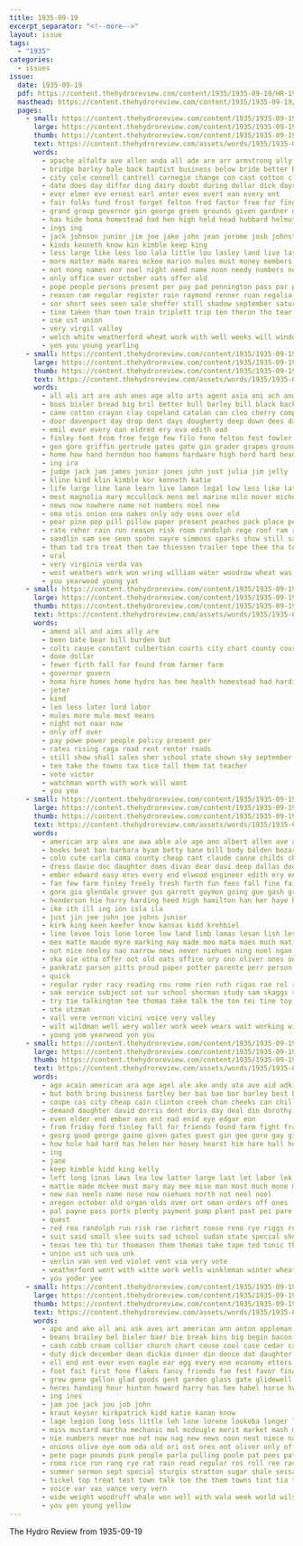 ```yaml
---
title: 1935-09-19
excerpt_separator: "<!--more-->"
layout: issue
tags:
  - "1935"
categories:
  - issues
issue:
  date: 1935-09-19
  pdf: https://content.thehydroreview.com/content/1935/1935-09-19/HR-1935-09-19.pdf
  masthead: https://content.thehydroreview.com/content/1935/1935-09-19/masthead/HR-1935-09-19.jpg
  pages:
    - small: https://content.thehydroreview.com/content/1935/1935-09-19/small/HR-1935-09-19-01.jpg
      large: https://content.thehydroreview.com/content/1935/1935-09-19/large/HR-1935-09-19-01.jpg
      thumb: https://content.thehydroreview.com/content/1935/1935-09-19/thumbnails/HR-1935-09-19-01.jpg
      text: https://content.thehydroreview.com/assets/words/1935/1935-09-19/HR-1935-09-19-01.txt
      words:
        - apache alfalfa ave allen anda all ade are arr armstrong ally alsup and age
        - bridge barley bale back baptist business below bride better bill body burgman but board bar boys begin books blessing bogen band buy bonus book bull bert bills brings billie binger been brought bring ben boucher blanks beat bible best bridegroom balle
        - city cole connell cantrell carnegie change con cast cotton clarence champion clover cane claire can colts case cost coit cockerel cake chant course corn care cover close cutting cor church cates colt cases cedar cash cot class county card chester come cattle
        - date does day differ ding dairy doubt during dollar dick days dec david daughters dance done draft
        - ever elmer eve ernest earl enter even evert ean every ent
        - fair folks fund frost forget felton fred factor free for fing first frame from forward friday floor fought former far full fruits fresh fourt few
        - grand group governor gin george green grounds given gardner grown going grain general
        - has hide homa homestead had hen high held head hubbard helmuth herndon hydro holding hinton hatfield her harmony how heidebrecht henry home helfer him herd harvey hopewell hardware han horse hold
        - ings ing
        - jack johnson junior jim joe jake john jean jerome josh johnston joan jed
        - kinds kenneth know kin kimble keep king
        - less large like lees loo lala little lou lasley land live last let lights lodge lucille lamb list left loud late later leonard
        - more matter made mares mckee marion mules must money members masoner milton morning monroe moment mansell mule miller march market music may mere most mare miss mer man monts mak mason merchant men mature
        - not nong names nor noel night need name noon needy numbers new necessary now
        - only office over october oats offer old
        - pope people persons present per pay pad pennington pass par perle paper payment pankratz place price public pounds pound page points person pare pool park president poor part painting past pebley pitzer pro
        - reason ram regular register rain raymond renner roan regalia record running regis rey rine roy roof ranks
        - sor short sees seen sale sheffer still shadow september saturday special send shove show see stolen stuff senior sutton seats sow score sin shelby states scheffer sid shirley state sons second sylvester seven said selling speech sweet sell stage surplus store small such south six sunday set street standing straight she stallion soon share stops school
        - tine taken than town train triplett trip ten theron tho tear talk the turn till toward tor then temple team tax them tell ton thalia treas
        - use ust union
        - very virgil valley
        - welch white weatherford wheat work with well weeks will window web worth west waller week woodrow waits ware walk windows watch wedding wagoner want willingham was washita wate weekly willer willert winners win won write
        - yen you young yearling
    - small: https://content.thehydroreview.com/content/1935/1935-09-19/small/HR-1935-09-19-02.jpg
      large: https://content.thehydroreview.com/content/1935/1935-09-19/large/HR-1935-09-19-02.jpg
      thumb: https://content.thehydroreview.com/content/1935/1935-09-19/thumbnails/HR-1935-09-19-02.jpg
      text: https://content.thehydroreview.com/assets/words/1935/1935-09-19/HR-1935-09-19-02.txt
      words:
        - all ali art are ash anes age alto arts agent asia ani ach and
        - boos bixler bread big bril better bull barley bill black back bast beulah best ballew butter bright brilliant band been battle bradley balling ball but balls
        - cane cotton crayon clay copeland catalan can cleo cherry company class corn colts crier call cases chown claude cole clarence comes cake clara crea colt champion cattle come candy crow city close coble corr cham coup
        - door davenport day drop dent days dougherty deep down dees dam daughter deal der dingey
        - emil ever every ean eldred ery eva edith ead
        - finley font from free feige few filo fone felton fest fowler for frie far friday fonda forget florence force fair first front fields
        - gen gore griffin gertrude gates gate gin grader grapes ground grape gion gave gorn grade gare gladys ghee good glad gas
        - home how hand herndon hoo hamons hardware high herd hard heads harry has half hum hull head house had haag hot hill hatfield hydro
        - ing ira
        - judge jack jam james junior jones john just julia jim jelly
        - kline kind klin kimble kor kenneth katie
        - life large line lane learn live lamon legal low less like later lewy lillian lew los lan let little last
        - mest magnolia mary mccullock mens mel marine milo mover michel more moore mulhall maas mare meer melo masoner mire many myrtle may maize mcanally mechan miller merry mules mule much melba
        - news now nowhere name not numbers noel new
        - oma otis onion ona oakes only ody oses over old
        - pear pine pop pill pillow paper present peaches pack place peach past painting peck paul proud pears proven peat plate pickles per pound piece potter paleo pee pleasure president
        - rate reher rain run reason risk room randolph rege roof ram red rom rae rye robert reber rai
        - sandlin sam see seen spohn sayre simmons sparks show still say sands september stock scott straight seo seck shown sch sper size stallion shows station stare school sutton stom shou spor stay set style service state six soy standard she smiling stange sing speed
        - than tad tra treat then tae thiessen trailer tepe thee tha ton tee thick thelma tea the track top tune triplett tear tek thong tom take ten them tees
        - ural
        - very virginia verda vas
        - west weathers work won wring william water woodrow wheat was wal weather wells well word warde white winner wife wing worth williams will
        - you yearwood young yat
    - small: https://content.thehydroreview.com/content/1935/1935-09-19/small/HR-1935-09-19-03.jpg
      large: https://content.thehydroreview.com/content/1935/1935-09-19/large/HR-1935-09-19-03.jpg
      thumb: https://content.thehydroreview.com/content/1935/1935-09-19/thumbnails/HR-1935-09-19-03.jpg
      text: https://content.thehydroreview.com/assets/words/1935/1935-09-19/HR-1935-09-19-03.txt
      words:
        - amend all and aims ally are
        - been bate bear bill burden but
        - colts cause constant culbertson courts city chart county court common citizen
        - done dollar
        - fewer firth fall for found from farmer farm
        - governor govern
        - homa hire homes home hydro has hee health homestead had hardie house
        - jeter
        - kind
        - len less later lord labor
        - mules more mule most means
        - night not naar now
        - only off over
        - pay powe power people policy present per
        - rates rising raga road rent renter roads
        - still show shall sales sher school state shown sky september service such schools
        - ten take the towns tax tice tall them tat teacher
        - vote victor
        - watchman worth with work will want
        - you yea
    - small: https://content.thehydroreview.com/content/1935/1935-09-19/small/HR-1935-09-19-04.jpg
      large: https://content.thehydroreview.com/content/1935/1935-09-19/large/HR-1935-09-19-04.jpg
      thumb: https://content.thehydroreview.com/content/1935/1935-09-19/thumbnails/HR-1935-09-19-04.jpg
      text: https://content.thehydroreview.com/assets/words/1935/1935-09-19/HR-1935-09-19-04.txt
      words:
        - american arp alex ane awa able ale age ano albert allen ave alice and armstrong avery ang ariel art aline ago aye abe aly aves aid ams asia alta ates all austell are andy ani auch ary
        - books beat ban barbara byam betty bane bill body balden bozarth both baby beulah bush band burton bertha ber bors ball best but boys bank business baptist bile bin begin bay break brief block bil bowels bro bee ballew back barrett billy bolt been ben bethany book boy better bailey butler brother bine
        - colo cute carla cama county cheap cant claude canne childs christmas church can caddo cream cee class cedar cry child cen conell come conway chas cause count calhoun curly cage chest cope calle colle crawford channel city came charles caw cal cox coup
        - dress davie doc daughter does divas dear davi deep dallas door days day dick das director dooley during dinner down damp davis
        - ember edward easy eres every end elwood engineer edith ery ent edgar ene eiken early eves ernest embers eva ever eve ean english east even ems
        - fan few farm finley freely fresh forth fun fees fall fine fait friendly floyd foot ford fair for folks fos fortune free freshman friends found frank friday first far from
        - gore gia glendale grover gus garrett guymon going gue gash grace gon glad ginter gil given graham grand garber glory gregg george guest
        - henderson hie harry harding heed high hamilton han her haye hughes hay hatfield hai hovey head holy hopping hold hopewell herbert had hard hamil hom hun heart henry human hair hey havel har holding harland hare hon huddleston ham hoe homa hour honor health has home held how hydro hes hope hogan heer house hunt hin
        - ike ith ill ing ion isla ila
        - just jin jee john joe johns junior
        - kirk king keen keefer know kansas kidd krehbiel
        - line levee lois lone loree low land limb lamas lesan lish less lad last little lan lasswell loge lady let look large lane live lala late lorene lake
        - mex matte maude myre marking may made meo mata maes much matilda members miss misa mound miner mar man manner mere mouse mullet mains more mack monday mass min many mal munion maud miller morning mew might mcculley maguire merle mis
        - not nice neeley nao narrow news never niehues ning noel ngan noon north notice nil night new nadine niece name ner nixon
        - oka oie otha offer oot old oats office ory ono oliver ones only
        - pankratz parson pitts proud paper potter parente perr person per peo park phipps pierce present past part perry people pine pos pin paul pean pron pape pack pent pees poage pleasant pee place
        - quick
        - regular ryder racy reading rou rome rien ruth rigas rae rel robinson roth room reason res raymond ray roy ralph rust ryan
        - sak service subject sot sur school sherman study sam skaggs sights spanish store sun staat speet six siden sale special shanks sen sylvest see sor slagell sister stan sunday sack september spivey sells selene san smith senior supper sunda sul show sly springs she speaks spain sar sides said signs seth sang sas sund smarr super shipman standard son ser servies saturday smalley swartzendruber still soon shelton
        - try tie talkington tee thomas take talk the ton tei tine toy thea tho tuey tout tol tall tears them thane tor tint town tier thur thelma than tom tong times tary too tay tow tooma texas tan title
        - ute utzman
        - vall vere vernon vicini voice very valley
        - wilt wildman well wery waller work week wears wait working williams willing webster wonder won was wit with window walter weck wee woodman wear went wat weeks wife wes will wells warde willan west while
        - young yom yearwood yon you
    - small: https://content.thehydroreview.com/content/1935/1935-09-19/small/HR-1935-09-19-05.jpg
      large: https://content.thehydroreview.com/content/1935/1935-09-19/large/HR-1935-09-19-05.jpg
      thumb: https://content.thehydroreview.com/content/1935/1935-09-19/thumbnails/HR-1935-09-19-05.jpg
      text: https://content.thehydroreview.com/assets/words/1935/1935-09-19/HR-1935-09-19-05.txt
      words:
        - ago acain american ara age agel ale ake andy ata ave aid adkins ange ada and anglin ales amend all ator ane alfalfa arkansas are adams app
        - but both bring business bartley ber bas bae bor barley best billy better band beigel ben bridgeport beter barr byam biers bray begin brothers brunt bud
        - coupe cas city cheap cain clinton creek chan cheeks can chilli charles chor cartwright came cost cushing cole caraway con cant crook cong colony cool come coats comment carver carruth cari cheon coffee
        - demand daughter david dorris dent doris day deal din dorothy dolar dey done deer dinner dollar drill danger daughters
        - even elder end ember ean ent ead enid eye edgar eon
        - from friday ford finley fall for friends found farm fight frank first friesen farms fine
        - georg good george gaine given gates guest gin gee gore gay gil getting glidewell gove gilmore gia grader gober going
        - how hole had hard has helen her hosey hearst him hare hall hus hore hand hydro hazel heen holes honor herndon holding huey herbert house
        - ing
        - jane
        - keep kimble kidd king kelly
        - left long linas laws lea low latter large last let labor lek like lahoma look longs lunch
        - mattie made mckee must mary may mee mise man most much mone miller monday matter millet miles max marguerite meer mcalester money mae many miss maude mariani members
        - new nas neels name nose now niehues north not neel noel
        - oregon october old organ olds over ort oman orders off ones
        - pal payne pass ports plenty payment pump plant past pei pare perry pickup pon plate present president picking people pleasant pretty pel
        - quest
        - red rea randolph run risk rae richert roose reno rye riggs rogers roosevelt road
        - suit said small slee suits sad school sudan state special show september sam sister sather set scarce soon sedan salen sale seed shape stamp stange saturday surprise second shih speed sibley standard stockton sine stand such son samples sunday speech stanley sullens self say smith
        - texas tee thi tur thomason them thomas take tape ted tonic then trom tory tas toon tear trailer townsend tailor touch thiessen tate the
        - union ust uch uva unk
        - verlin van ven ved violet vent via very vote
        - weatherford went with witte work wells winkleman winter wheat wale wear way well wily willing will was want wie williams william waldron west week wax western weise wate washington
        - you yoder yee
    - small: https://content.thehydroreview.com/content/1935/1935-09-19/small/HR-1935-09-19-06.jpg
      large: https://content.thehydroreview.com/content/1935/1935-09-19/large/HR-1935-09-19-06.jpg
      thumb: https://content.thehydroreview.com/content/1935/1935-09-19/thumbnails/HR-1935-09-19-06.jpg
      text: https://content.thehydroreview.com/assets/words/1935/1935-09-19/HR-1935-09-19-06.txt
      words:
        - apo and ake all ani ask aves art american ann anton appleman
        - beans brailey bel bixler baer bie break bins big begin bacon boys butter best bickell basket bible boy bea brother bev buy bere bood been bring back blaine biel bulk bot bode brought
        - cash cobb cream collier church chart couse cool case cedar can come call cartwright clinton class cheese course contin chips city cine corn crull cleo coon carruth carton car callon chance county came
        - duty dick december dean dickie dinner din dence dat daughter day domes dey dom dare das deal davie during
        - ell end ent ever even eagle ear egg every ene economy etters eis ean
        - foot fait first fone flakes fancy friends fae fest favor fina far feast faith fetter flower foss felt free fate fail felton fall fair for fine friday farm from fred fort fruit
        - grew gene gallon glad goods gent garden glass gate glidewell grade greeson glen gee
        - heres handing hour hinton howard harry has hee habel horse huey hill henke her hint hil henry hater home how honesty held hoover hydro had high him
        - ing ines
        - jam joe jack jou job john
        - kraut keyser kirkpatrick kidd katie kanan know
        - lage legion long less little leh lone lorene lookeba longer live like liss low lucille let last lin line libel lemon laveta lett lai
        - miss mustard martha mechanic mol mcdougle merit market mash money melon many morning miller mat mace much made music monday meal most mast man moore merle
        - nie numbers never noe not now nag new news noon neat niece name ner
        - onions olive oye oom oda old ori ost ores oot oliver only office
        - pete page pounds pink people parla pulling poole pat pees patch poe pepper pain porter pastor pree pound peaches pork paper per port plan piette
        - roma rice run rang rye rat rain read regular ros roll ree race red rock reel rae roy ragin ripley rall rally route
        - summer sermon sept special sturgis stratton sugar shale sessa store ship sal service september second see she saturday soap still sunday shape selling springs story self sis songe said smarr star spies station show stock sear song shows spain salmon small sue size school sleeper stange spark start stand sit sie stay
        - tickel top treat test town talk toe the them towns tint tia than tay trailer trull tan too tees tomlin then thurs try tor tome thomas
        - voice var vas vance very vern
        - wide weight woodruff whale won well with wala week world wilson will wat web wil wate winter wade wear weg ware weather was wall wendell weed while walter want way wary went why wheat wilcox
        - you yen young yellow
---
```


The Hydro Review from 1935-09-19

<!--more-->

